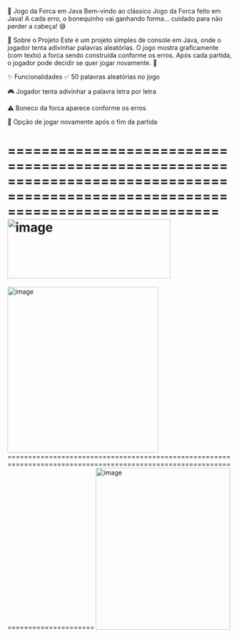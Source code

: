 🎯 Jogo da Forca em Java
Bem-vindo ao clássico Jogo da Forca feito em Java!
A cada erro, o bonequinho vai ganhando forma... cuidado para não perder a cabeça! 😅

📜 Sobre o Projeto
Este é um projeto simples de console em Java, onde o jogador tenta adivinhar palavras aleatórias.
O jogo mostra graficamente (com texto) a forca sendo construída conforme os erros.
Após cada partida, o jogador pode decidir se quer jogar novamente. 🔁

✨ Funcionalidades
✅ 50 palavras aleatórias no jogo

🎮 Jogador tenta adivinhar a palavra letra por letra

⚠️ Boneco da forca aparece conforme os erros

🔁 Opção de jogar novamente após o fim da partida

=================================================================================================================================
<img width="365" height="133" alt="image" src="https://github.com/user-attachments/assets/eaba793f-ea3a-454b-b1a0-15b55be316ac" />
=================================================================================================================================

<img width="338" height="371" alt="image" src="https://github.com/user-attachments/assets/7bf48895-8c55-4162-878d-8e1ab7516b5d" />
=================================================================================================================================

<img width="301" height="362" alt="image" src="https://github.com/user-attachments/assets/bf2d37b1-bca9-494f-85af-4af534de691a" />



